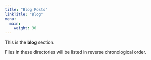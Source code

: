 ```yaml
---
title: "Blog Posts"
linkTitle: "Blog"
menu:
  main:
    weight: 30
---
```



This is the **blog** section.

Files in these directories will be listed in reverse chronological order.

